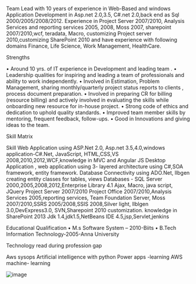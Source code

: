 Team Lead with 10 years of experience in Web-Based and windows Application Development in Asp.net 2.0,3.5, C#.net 2.0,back end as Sql 2000/2005/2008/2012. Experience in Project Server 2007/2010, Analysis Services and reporting services 2005, 2008, Moss 2007, sharepoint 2007/2010,wcf, teradata, Macro, customizing Project server 2010,customizing SharePoint 2010 and have experience with following domains Finance, Life Science, Work Management, HealthCare.

Strengths

•	Around 10 yrs. of IT experience in Development and leading team .
•	Leadership qualities for inspiring and leading a team of professionals and ability to work   independently.
•	Involved in Estimation, Problem Management, sharing monthly/quarterly project status reports to clients , process document preparation.
•	Involved in preparing CR for billing (resource billing) and actively involved in evaluating the skills while onboarding new resource for in-house project. 
•	Strong code of ethics and dedication to uphold quality standards.
•	Improved team member skills by mentoring, frequent feedback, follow-ups.
•	Good in Innovations and giving  ideas to the team.



Skill Matrix

Skill
Web Application using ASP.Net 2.0, Asp.net 3.5,4.0,windows application-C#.Net,  JavaScript,  HTML,CSS,VS 2008,2010,2012,WCF,knowledge in MVC and Angular JS
Desktop Application , web application using 3- layered architecture using C#,SOA framework, entity framework.
Database Connectivity using ADO.Net, llbgen creating entity classes for tables, views
Databases - SQL Server 2000,2005,2008,2012,Enterprise Library 4.1
Ajax, Macro, java script, JQuery
Project Server 2007/2010 Project Office 2007/2010,Analysis Services 2005,reporting services, Team Foundation Server, Moss 2007/2010,SSRS 2005/2008,SSIS 2008,Silver light, llblgen 3.0,DevExpress3.0, SVN,Sharepoint 2010 customization. knowledge in SharePoint 2013
Jdk 1.4,jdk1.5,NetBeans IDE 4.5,jsp,Servlet,jenkins

Educational Qualification
•	M.s Software System – 2010-Biits
•	B.Tech Information Technology-2005-Anna University

Technology read during profession gap

Aws sysops Artificial intelligence with python
Power apps -learning
AWS machine- learning

![image](https://user-images.githubusercontent.com/103412265/162689259-2b3aee66-9116-4896-b4a3-71b8b0b7b3c9.png)
